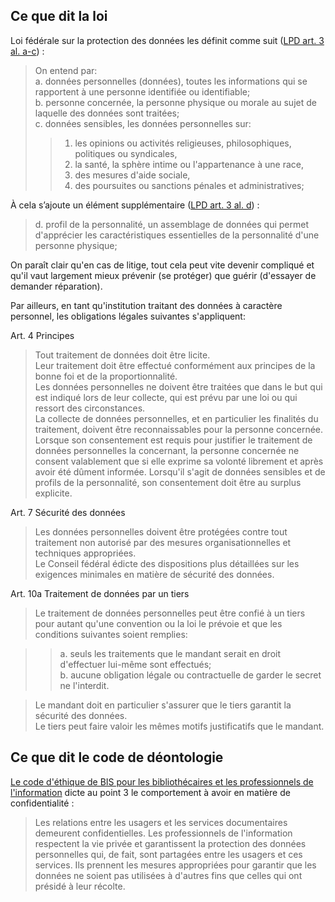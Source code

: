 ## Ce que dit la loi

Loi fédérale sur la protection des données les définit comme suit ([LPD art. 3 al. a-c](https://www.admin.ch/opc/fr/classified-compilation/19920153/index.html#a3)) :

> On entend par:   
> a. données personnelles (données), toutes les informations qui se rapportent à une personne identifiée ou identifiable;   
> b. personne concernée, la personne physique ou morale au sujet de laquelle des données sont traitées;   
> c. données sensibles, les données personnelles sur:   
> > 1. les opinions ou activités religieuses, philosophiques, politiques ou syndicales,   
> > 2. la santé, la sphère intime ou l'appartenance à une race,   
> > 3. des mesures d'aide sociale,   
> > 4. des poursuites ou sanctions pénales et administratives;   

À cela s’ajoute un élément supplémentaire ([LPD art. 3 al. d](https://www.admin.ch/opc/fr/classified-compilation/19920153/index.html#a3)) :

> d. profil de la personnalité, un assemblage de données qui permet d'apprécier les caractéristiques essentielles de la personnalité d'une personne physique;

On paraît clair qu'en cas de litige, tout cela peut vite devenir compliqué et qu'il vaut largement mieux prévenir (se protéger) que guérir (d'essayer de demander réparation).

Par ailleurs, en tant qu'institution traitant des données à caractère personnel, les obligations légales suivantes s'appliquent:

Art. 4 Principes

> Tout traitement de données doit être licite.   
> Leur traitement doit être effectué conformément aux principes de la bonne foi et de la proportionnalité.   
> Les données personnelles ne doivent être traitées que dans le but qui est indiqué lors de leur collecte, qui est prévu par une loi ou qui ressort des circonstances.   
> La collecte de données personnelles, et en particulier les finalités du traitement, doivent être reconnaissables pour la personne concernée.   
> Lorsque son consentement est requis pour justifier le traitement de données personnelles la concernant, la personne concernée ne consent valablement que si elle exprime sa volonté librement et après avoir été dûment informée. Lorsqu'il s'agit de données sensibles et de profils de la personnalité, son consentement doit être au surplus explicite.   

Art. 7 Sécurité des données

> Les données personnelles doivent être protégées contre tout traitement non autorisé par des mesures organisationnelles et techniques appropriées.   
> Le Conseil fédéral édicte des dispositions plus détaillées sur les exigences minimales en matière de sécurité des données.   

Art. 10a Traitement de données par un tiers

> Le traitement de données personnelles peut être confié à un tiers pour autant qu'une convention ou la loi le prévoie et que les conditions suivantes soient remplies:   

>> a. seuls les traitements que le mandant serait en droit d'effectuer lui-même sont effectués;   
>> b. aucune obligation légale ou contractuelle de garder le secret ne l'interdit.   

> Le mandant doit en particulier s'assurer que le tiers garantit la sécurité des données.   
> Le tiers peut faire valoir les mêmes motifs justificatifs que le mandant.   

## Ce que dit le code de déontologie

[Le code d'éthique de BIS pour les bibliothécaires et les professionnels de l'information](http://www.bis.ch/fileadmin/ressourcen/arbeitsgruppen/Code_ethique_f.pdf) dicte au point 3 le comportement à avoir en matière de confidentialité :


> Les relations entre les usagers et les services documentaires demeurent confidentielles. Les professionnels de l'information respectent la vie privée et garantissent la protection des données personnelles qui, de fait, sont partagées entre les usagers et ces services. Ils prennent les mesures appropriées pour garantir que les données ne soient pas utilisées à d'autres fins que celles qui ont présidé à leur récolte.

